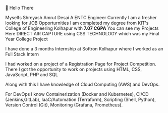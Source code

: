 👋 Hello There

Myselfs Shreyash Amrut Desai A ENTC Engineer
Currently I am a fresher looking for JOB Opporturnities
I am completed my degree from KIT's College of Engineering Kolhapur with **7.07 CGPA** 
You can see my Projects Here DIRECT AIR CAPTURE using CSS TECHNOLOGY which was my Final Year College Project

I have done a 3 months Internship at Softron Kolhapur where I worked as an Full Stack Intern

I had worked on a project of a Registration Page for Project Competition. There I got the opportunity to work on projects using HTML, CSS, JavaScript, PHP and SQL 

Along with this I have knowledge of Cloud Computing (AWS) and DevOps.

For DevOps I know Containerization (Docker and Kubernetes), CI/CD (Jenkins,GitLab), IaaC/Automation (Terraform), Scripting (Shell, Python), Version Control (Git), Monitoring (Grafana, Prometheus).
 
